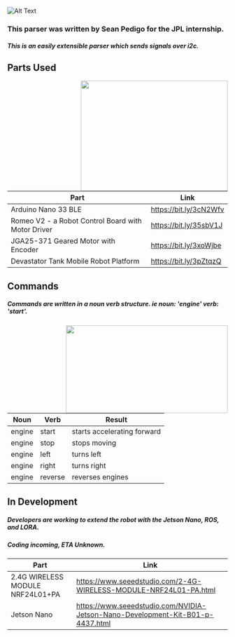 ![Alt Text](https://i.imgur.com/oFvHeAo.png)

### This parser was written by Sean Pedigo for the JPL internship.  
##### This is an easily extensible parser which sends signals over i2c.  
  
## Parts Used  

<img align="right" width="336" height="252" src="https://i.imgur.com/iFnLEYq.jpg">

Part | Link
------------ | -------------
Arduino Nano 33 BLE | https://bit.ly/3cN2Wfv  
Romeo V2 - a Robot Control Board with Motor Driver | https://bit.ly/35sbV1J  
JGA25-371 Geared Motor with Encoder | https://bit.ly/3xoWjbe  
Devastator Tank Mobile Robot Platform | https://bit.ly/3pZtqzQ  

## Commands 
##### Commands are written in a noun verb structure. ie noun: 'engine' verb: 'start'.  
<img align="right" width="370" height="200" src="https://i.imgur.com/ImjASxp.png">


Noun | Verb | Result
------------ | ------------- | -------------
engine | start | starts accelerating forward  
engine | stop | stops moving  
engine | left | turns left  
engine | right | turns right  
engine | reverse | reverses engines  

## In Development
##### Developers are working to extend the robot with the Jetson Nano, ROS, and LORA.
##### Coding incoming, ETA Unknown.

Part | Link
------------ | -------------
2.4G WIRELESS MODULE NRF24L01+PA | https://www.seeedstudio.com/2-4G-WIRELESS-MODULE-NRF24L01-PA.html
Jetson Nano | https://www.seeedstudio.com/NVIDIA-Jetson-Nano-Development-Kit-B01-p-4437.html
